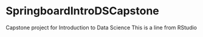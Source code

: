 # SpringboardIntroDSCapstone
Capstone project for Introduction to Data Science
This is a line from RStudio